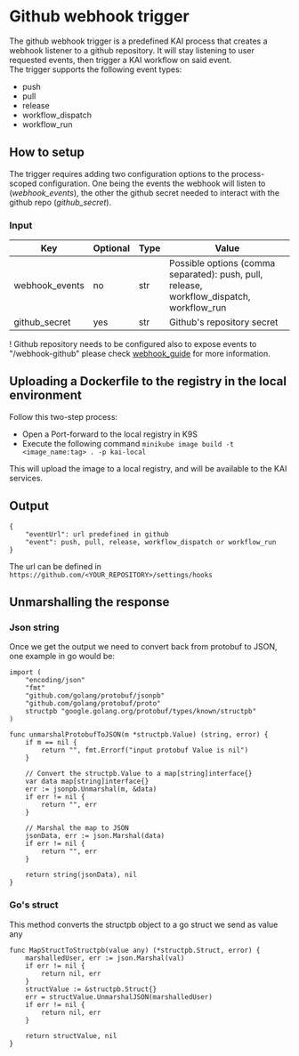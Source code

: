 # Github webhook trigger

The github webhook trigger is a predefined KAI process that creates a webhook listener to a github repository. It will stay listening to user requested events, then trigger a KAI workflow on said event.  
The trigger supports the following event types:

- push
- pull
- release
- workflow_dispatch
- workflow_run

## How to setup

The trigger requires adding two configuration options to the process-scoped configuration.
One being the events the webhook will listen to (_webhook_events_), the other the github secret needed to interact with the github repo (_github_secret_).

### Input 

| Key            | Optional  | Type | Value                                                                                         |
|----------------|-----------|------|-----------------------------------------------------------------------------------------------| 
| webhook_events | no        | str  | Possible options (comma separated): push, pull, release, workflow_dispatch, workflow_run      |
| github_secret  | yes       | str  | Github's repository secret                                                                    |

! Github repository needs to be configured also to expose events to "/webhook-github" please check [webhook_guide](https://docs.github.com/webhooks/) for more information.


## Uploading a Dockerfile to the registry in the local environment

Follow this two-step process:

- Open a Port-forward to the local registry in K9S
- Execute the following command `minikube image build -t <image_name:tag> . -p kai-local`

This will upload the image to a local registry, and will be available to the KAI services.

## Output

```
{
	"eventUrl": url predefined in github
	"event": push, pull, release, workflow_dispatch or workflow_run
}
```
The url can be defined in `https://github.com/<YOUR_REPOSITORY>/settings/hooks`


## Unmarshalling the response

### Json string

Once we get the output we need to convert back from protobuf to JSON, one example in go would be:

```
import (
	"encoding/json"
	"fmt"
	"github.com/golang/protobuf/jsonpb"
	"github.com/golang/protobuf/proto"
	structpb "google.golang.org/protobuf/types/known/structpb"
)

func unmarshalProtobufToJSON(m *structpb.Value) (string, error) {
	if m == nil {
		return "", fmt.Errorf("input protobuf Value is nil")
	}

	// Convert the structpb.Value to a map[string]interface{}
	var data map[string]interface{}
	err := jsonpb.Unmarshal(m, &data)
	if err != nil {
		return "", err
	}

	// Marshal the map to JSON
	jsonData, err := json.Marshal(data)
	if err != nil {
		return "", err
	}

	return string(jsonData), nil
}
```

### Go's struct

This method converts the structpb object to a go struct we send as value any

```
func MapStructToStructpb(value any) (*structpb.Struct, error) {
    marshalledUser, err := json.Marshal(val)
    if err != nil {
        return nil, err
    }
    structValue := &structpb.Struct{}
    err = structValue.UnmarshalJSON(marshalledUser)
    if err != nil {
        return nil, err
    }

    return structValue, nil
}
```